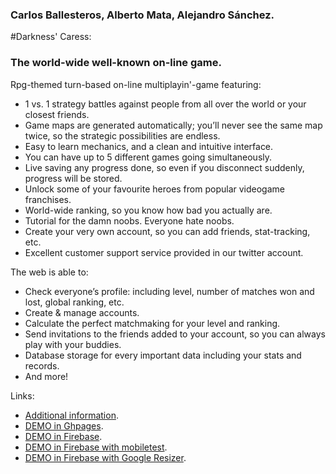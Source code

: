 ### Carlos Ballesteros, Alberto Mata, Alejandro Sánchez.
#Darkness' Caress:
### The world-wide well-known on-line game.

Rpg-themed turn-based on-line multiplayin'-game featuring:
* 1 vs. 1 strategy battles against people from all over the world or your closest friends.
* Game maps are generated automatically; you’ll never see the same map twice, so the strategic possibilities are endless.
* Easy to learn mechanics, and a clean and intuitive interface.
* You can have up to 5 different games going simultaneously.
* Live saving any progress done, so even if you disconnect suddenly, progress will be stored.
* Unlock some of your favourite heroes from popular videogame franchises.
* World-wide ranking, so you know how bad you actually are.
* Tutorial for the damn noobs. Everyone hate noobs.
* Create your very own account, so you can add friends, stat-tracking, etc.
* Excellent customer support service provided in our twitter account.

The web is able to:
* Check everyone’s profile: including level, number of matches won and lost, global ranking, etc.
* Create & manage accounts.
* Calculate the perfect matchmaking for your level and ranking.
* Send invitations to the friends added to your account, so you can always play with your buddies.
* Database storage for every important data including your stats and records.
* And more!

Links:
* [Additional information](https://github.com/DAWZayas/DarknessCaress).
* [DEMO in Ghpages](http://dawzayas.github.io/DarknessCaress/).
* [DEMO in Firebase](https://darkness-caress.firebaseapp.com/).
* [DEMO in Firebase with mobiletest](http://mobiletest.me/htc_one_emulator/?u=https://darkness-caress.firebaseapp.com/).
* [DEMO in Firebase with Google Resizer](http://design.google.com/resizer/#device=handset&url=https%3A%2F%2Fdarkness-caress.firebaseapp.com%2F).
